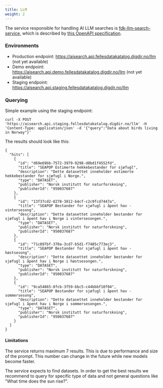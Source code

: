 ```yaml
---
title: LLM
weight: 2
---
```


The service responsible for handling AI LLM searches is [fdk-llm-search-service](https://github.com/Informasjonsforvaltning/fdk-llm-search-service), which is described by [this OpenAPI specification](
    https://aisearch.api.staging.fellesdatakatalog.digdir.no/swagger-ui/index.html
).

### Environments

- Production endpoint: <https://aisearch.api.fellesdatakatalog.digdir.no/llm> (not yet available)
- Demo endpoint: <https://aisearch.api.demo.fellesdatakatalog.digdir.no/llm> (not yet available)
- Staging endpoint: <https://aisearch.api.staging.fellesdatakatalog.digdir.no/llm>

### Querying

Simple example using the staging endpoint:
```Shell
curl -X POST 'https://aisearch.api.staging.fellesdatakatalog.digdir.no/llm' -H 'Content-Type: application/json' -d '{"query":"Data about birds living in Norway"}'
```

The results should look like this:
```Shell
{
  "hits": [
    {
      "id": "d69e69bb-7572-3979-9298-d0bd1f4552fd",
      "title": "SEAPOP Estimerte hekkebestander for sjøfugl",
      "description": "Dette datasettet inneholder estimerte hekkebestander for sjøfugl i Norge.",
      "type": "DATASET",
      "publisher": "Norsk institutt for naturforskning",
      "publisherId": "950037687"
    },
    {
      "id": "13f37cd2-8278-3812-b4cf-c2c9fcd7447a",
      "title": "SEAPOP Bestander for sjøfugl i åpent hav - vintersesong",
      "description": "Dette datasettet inneholder bestander for sjøfugl i åpent hav i Norge i vintersesongen.",
      "type": "DATASET",
      "publisher": "Norsk institutt for naturforskning",
      "publisherId": "950037687"
    },
    {
      "id": "71c897bf-370a-3cd7-b5d1-f7485c773ec3",
      "title": "SEAPOP Bestander for sjøfugl i åpent hav - høstsesong",
      "description": "Dette datasettet inneholder bestander for sjøfugl i åpent hav i Norge i høstsesongen.",
      "type": "DATASET",
      "publisher": "Norsk institutt for naturforskning",
      "publisherId": "950037687"
    },
    {
      "id": "9ca54865-8fcb-3f59-bbc5-c44bbbf10f04",
      "title": "SEAPOP Bestander for sjøfugl i åpent hav - sommersesong",
      "description": "Dette datasettet inneholder bestander for sjøfugl i åpent hav i Norge i sommersesongen.",
      "type": "DATASET",
      "publisher": "Norsk institutt for naturforskning",
      "publisherId": "950037687"
    }
  ]
}
```
#### Limitations

The service returns maximum 7 results. This is due to performance and size of the prompt. This number can change in the future while new models become faster.

The service expects to find datasets. In order to get the best results we recommend to query for specific type of data and not general questions like "What time does the sun rise?".
